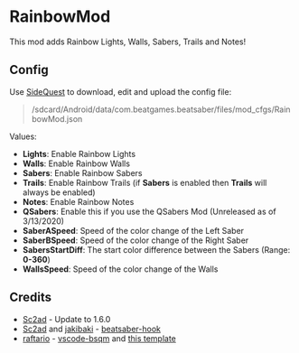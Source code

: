 # RainbowMod

This mod adds Rainbow Lights, Walls, Sabers, Trails and Notes!

## Config

Use [SideQuest](https://sidequestvr.com/) to download, edit and upload the config file:
>/sdcard/Android/data/com.beatgames.beatsaber/files/mod_cfgs/RainbowMod.json

Values:
- **Lights**: Enable Rainbow Lights
- **Walls**: Enable Rainbow Walls
- **Sabers**: Enable Rainbow Sabers
- **Trails**: Enable Rainbow Trails (if **Sabers** is enabled then **Trails** will always be enabled)
- **Notes**: Enable Rainbow Notes
- **QSabers**: Enable this if you use the QSabers Mod (Unreleased as of 3/13/2020)
- **SaberASpeed**: Speed of the color change of the Left Saber
- **SaberBSpeed**: Speed of the color change of the Right Saber
- **SabersStartDiff**: The start color difference between the Sabers (Range: **0-360**)
- **WallsSpeed**: Speed of the color change of the Walls

## Credits

* [Sc2ad](https://github.com/Sc2ad) - Update to 1.6.0
* [Sc2ad](https://github.com/Sc2ad) and [jakibaki](https://github.com/jakibaki) - [beatsaber-hook](https://github.com/sc2ad/beatsaber-hook)
* [raftario](https://github.com/raftario) - [vscode-bsqm](https://github.com/raftario/vscode-bsqm) and [this template](https://github.com/raftario/bmbf-mod-template)
